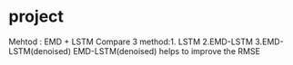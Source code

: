 # project
Mehtod : EMD + LSTM
Compare 3 method:1. LSTM 2.EMD-LSTM 3.EMD-LSTM(denoised)
EMD-LSTM(denoised) helps to improve the RMSE
